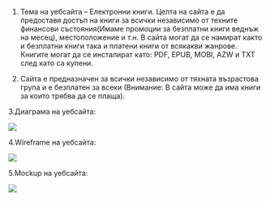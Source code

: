 ﻿1. Тема на уебсайта – Електронни книги. Целта на сайта е да предоставя достъп на книги за всички независимо от техните финансови състояния(Имаме промоции за безплатни книги веднъж на месец), местоположение и т.н. В сайта могат да се намират както и безплатни книги така и платени книги от всякакви жанрове. Книгите могат да се инсталират като: PDF, EPUB, MOBI, AZW и TXT  след като са купени. 

2. Сайта е предназначен за всички независимо от тяхната възрастова група и е безплатен за всеки (Внимание: В сайта може да има книги за които трябва да се плаща). 

3.Диаграма на уебсайта: 

![](Diagram.png)





4.Wireframe на уебсайта:

![](Wireframe.png)

5.Mockup на уебсайта:

![](Mockup.png)


























